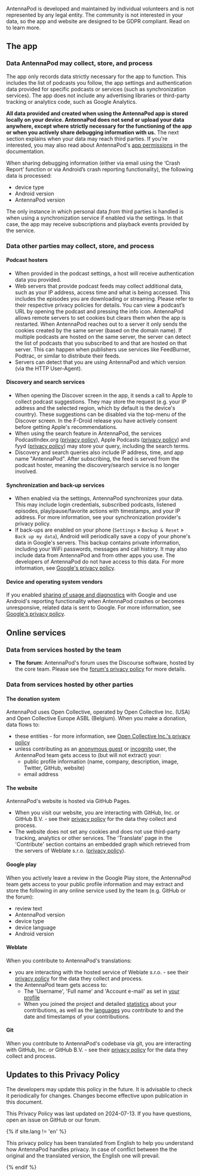 AntennaPod is developed and maintained by individual volunteers and is not represented by any legal entity. The community is not interested in your data, so the app and website are designed to be GDPR compliant. Read on to learn more.

## The app

### Data AntennaPod may collect, store, and process
The app only records data strictly necessary for the app to function. This includes the list of podcasts you follow, the app settings and authentication data provided for specific podcasts or services (such as synchronization services). The app does not include any advertising libraries or third-party tracking or analytics code, such as Google Analytics.

**All data provided and created when using the AntennaPod app is stored locally on your device. AntennaPod does not send or upload your data anywhere, except where strictly necessary for the functioning of the app or when you actively share debugging information with us.** The next section explains when your data may reach third parties. If you're interested, you may also read about AntennaPod's [app permissions](/documentation/general/app-permissions) in the documentation.

When sharing debugging information (either via email using the ‘Crash Report’ function or via Android’s crash reporting functionality), the following data is processed:
  - device type
  - Android version
  - AntennaPod version

The only instance in which personal data *from* third parties is handled is when using a synchronization service if enabled via the settings. In that case, the app may receive subscriptions and playback events provided by the service.

### Data other parties may collect, store, and process

#### Podcast hosters
- When provided in the podcast settings, a host will receive authentication data you provided.
- Web servers that provide podcast feeds may collect additional data, such as your IP address, access time and what is being accessed. This includes the episodes you are downloading or streaming. Please refer to their respective privacy policies for details. You can view a podcast’s URL by opening the podcast and pressing the info icon. AntennaPod allows remote servers to set cookies but clears them when the app is restarted. When AntennaPod reaches out to a server it only sends the cookies created by the same server (based on the domain name). If multiple podcasts are hosted on the same server, the server can detect the list of podcasts that you subscribed to and that are hosted on that server. This can happen when publishers use services like FeedBurner, Podtrac, or similar to distribute their feeds.
- Servers can detect that you are using AntennaPod and which version (via the HTTP User-Agent).

#### Discovery and search services
- When opening the Discover screen in the app, it sends a call to Apple to collect podcast suggestions. They may store the request (e.g. your IP address and the selected region, which by default is the device's country). These suggestions can be disabled via the top-menu of the Discover screen. In the F-Droid release you have actively consent before getting Apple's recommendations.
- When using the search feature in AntennaPod, the services PodcastIndex.org ([privacy policy](https://github.com/Podcastindex-org/legal/blob/main/PrivacyPolicy.md)), Apple Podcasts ([privacy policy](https://www.apple.com/legal/privacy/en-ww/)) and fyyd ([privacy policy](https://fyyd.de/privacy)) may store your query, including the search terms.
- Discovery and search queries also include IP address, time, and app name "AntennaPod". After subscribing, the feed is served from the podcast hoster, meaning the discovery/search service is no longer involved.

#### Synchronization and back-up services
- When enabled via the settings, AntennaPod synchronizes your data. This may include login credentials, subscribed podcasts, listened episodes, play/pause/favorite actions with timestamps, and your IP address. For more information, see your synchronization provider's privacy policy.
- If back-ups are enabled on your phone (`Settings` » `Backup & Reset` » `Back up my data`), Android will periodically save a copy of your phone's data in Google's servers. This backup contains private information, including your WiFi passwords, messages and call history. It may also include data from AntennaPod and from other apps you use. The developers of AntennaPod do not have access to this data. For more information, see [Google's privacy policy](https://policies.google.com).

#### Device and operating system vendors
If you enabled [sharing of usage and diagnostics](https://support.google.com/accounts/answer/6078260) with Google and use Android's reporting functionality when AntennaPod crashes or becomes unresponsive, related data is sent to Google. For more information, see [Google's privacy policy](https://policies.google.com).

## Online services

### Data from services hosted by the team
- **The forum**: AntennaPod's forum uses the Discourse software, hosted by the core team. Please see the [forum's privacy policy](https://forum.antennapod.org/privacy) for more details.

### Data from services hosted by other parties

#### The donation system
AntennaPod uses Open Collective, operated by Open Collective Inc. (USA) and Open Collective Europe ASBL (Belgium). When you make a donation, data flows to:
- these entities - for more information, see [Open Collective Inc.'s privacy policy](https://opencollective.com/privacypolicy)
- unless contributing as an [anonymous guest](https://docs.opencollective.com/help/financial-contributors/payments#contributing-as-a-guest) or [incognito](https://docs.opencollective.com/help/financial-contributors/payments#select-a-contributor) user, the AntennaPod team gets access to (but will not extract) your:
  - public profile information (name, company, description, image, Twitter, GitHub, website)
  - email address

#### The website
AntennaPod's website is hosted via GitHub Pages.
- When you visit our website, you are interacting with GitHub, Inc. or GitHub B.V. - see their [privacy policy](https://docs.github.com/en/site-policy/privacy-policies/github-general-privacy-statement) for the data they collect and process.
- The website does not set any cookies and does not use third-party tracking, analytics or other services. The 'Translate' page in the 'Contribute' section contains an embedded graph which retrieved from the servers of Weblate s.r.o. ([privacy policy](https://weblate.org/en-gb/privacy/)).

#### Google play
When you actively leave a review in the Google Play store, the AntennaPod team gets access to your public profile information and may extract and store the following in any online service used by the team (e.g. GitHub or the forum):
- review text
- AntennaPod version
- device type
- device language
- Android version

#### Weblate
When you contribute to AntennaPod's translations:
- you are interacting with the hosted service of Weblate s.r.o. - see their [privacy policy](https://weblate.org/en-gb/privacy/) for the data they collect and process.
- the AntennaPod team gets access to:
  - The 'Username', 'Full name' and 'Account e-mail' as set in [your profile](https://hosted.weblate.org/accounts/profile/#account)
  - When you joined the project and detailed [statistics](https://docs.weblate.org/en/latest/devel/reporting.html#stats) about your contributions, as well as the [languages](https://docs.weblate.org/en/latest/devel/reporting.html#credits) you contribute to and the date and timestamps of your contributions.

#### Git
When you contribute to AntennaPod's codebase via git, you are interacting with GitHub, Inc. or GitHub B.V. - see their [privacy policy](https://docs.github.com/en/site-policy/privacy-policies/github-general-privacy-statement) for the data they collect and process.

## Updates to this Privacy Policy
The developers may update this policy in the future. It is advisable to check it periodically for changes. Changes become effective upon publication in this document.

This Privacy Policy was last updated on 2024-07-13.
If you have questions, open an issue on GitHub or our forum.

<!-- mdpo-disable-next-line -->
{% if site.lang != 'en' %}

This privacy policy has been translated from English to help you understand how AntennaPod handles privacy. In case of conflict between the the original and the translated version, the English one will prevail.

<!-- mdpo-disable-next-line -->
{% endif %}
